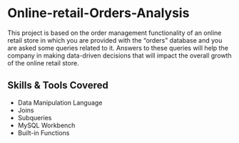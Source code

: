 # Online-retail-Orders-Analysis
This project is based on the order management functionality of an online retail store in which you are provided with the “orders” database and you are asked some queries related to it. Answers to these queries will help the company in making data-driven decisions that will impact the overall growth of the online retail store.  
## Skills & Tools Covered
- Data Manipulation Language
- Joins
- Subqueries
- MySQL Workbench
- Built-in Functions

